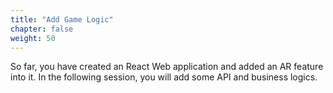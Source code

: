 ```yaml
---
title: "Add Game Logic"
chapter: false
weight: 50
---
```


So far, you have created an React Web application and added an AR feature into it. In the following session, you will add some API and business logics.